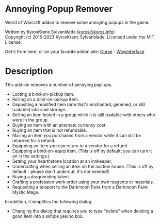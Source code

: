 # Annoying Popup Remover
World of Warcraft addon to remove some annoying popups in the game.

Written by KyrosKrane Sylvanblade (kyros@kyros.info)  
Copyright (c) 2015-2023 KyrosKrane Sylvanblade. Licensed under the MIT License.

Get it from here, or on your favorite addon site: [Curse](https://www.curseforge.com/wow/addons/bop-items-quick-loot) - [WowInterface](https://www.wowinterface.com/downloads/info23631-AnnoyingPop-upRemover.html)

# Description
This add-on removes a number of annoying pop-ups.
- Looting a bind-on-pickup item.
- Rolling on a bind-on-pickup item.
- Depositing a modified item (one that's enchanted, gemmed, or still tradable) into void storage. 
- Selling an item looted in a group while it is still tradable with others who were in the group.
- Buying an item with an alternate currency cost.
- Buying an item that is not refundable.
- Mailing an item you purchased from a vendor while it can still be returned for a refund.
- Equipping an item you can return to a vendor for a refund.
- Equipping a bind-on-equip item. (This is off by default; you can turn it on in the settings.)
- Setting your hearthstone location at an innkeeper.
- Undercutting when selling an item on the auction house. (This is off by default - please don't undercut, it's not needed!)
- Buying a dragonriding talent.
- Crafting a profession work order using your own reagents or materials.
- Requesting a teleport to the Darkmoon Faire from a Darkmoon Faire Mystic Mage.

In addition, it simplifies the following dialog:

- Changing the dialog that requires you to type "delete" when deleting a good item into a simple yes/no box.
